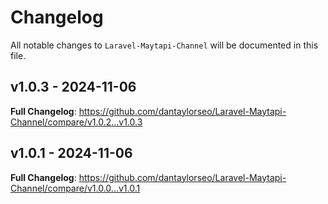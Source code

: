 # Changelog

All notable changes to `Laravel-Maytapi-Channel` will be documented in this file.

## v1.0.3 - 2024-11-06

**Full Changelog**: https://github.com/dantaylorseo/Laravel-Maytapi-Channel/compare/v1.0.2...v1.0.3

## v1.0.1 - 2024-11-06

**Full Changelog**: https://github.com/dantaylorseo/Laravel-Maytapi-Channel/compare/v1.0.0...v1.0.1
